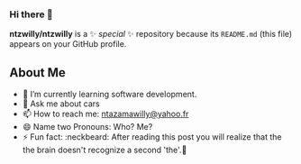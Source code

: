 ### Hi there 👋


**ntzwilly/ntzwilly** is a ✨ _special_ ✨ repository because its `README.md` (this file) appears on your GitHub profile.

## About Me

- 🌱 I’m currently learning software development.
- 💬 Ask me about cars
- 📫 How to reach me: ntazamawilly@yahoo.fr
- 😄 Name two Pronouns: Who? Me?
- ⚡ Fun fact: :neckbeard: After reading this post you will realize that the the brain doesn't recognize a second 'the'.:grimacing:


